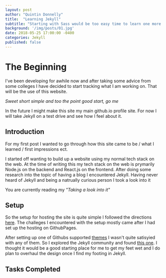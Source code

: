 ```yaml
---
layout: post
author: "Quintin Donnelly"
title:  "Learning Jekyll"
subtitle: "Starting with Sass would be too easy time to learn one more skill."
background: '/img/posts/01.jpg'
date: 2018-05-25 17:00:00 -0400
categories: Jekyll
published: false
---
```


# The Beginning

I've been developing for awhile now and after taking some advice from some colleges
I have decided to start tracking what I am working on. That will be the use of this
website.

*Sweet short simple and too the point good start, go me*

In the future I might make this site my main github.io profile site. For now I will
take Jekyll on a test drive and see how I feel about it.

## Introduction

For my first post I wanted to go through how this site came to be / what I learned /
first impressions ect.

I started off wanting to build up a website using my normal tech stack on the web.
At the time of writing this my tech stack on the web is prymarily Node.js on the
backend and React.js on the frontend. After doing some research into the topic of
having a blog I encountered Jekyll. Having never heard of Jekyll and being a natrually
curious person I took a look into it

You are currently reading my *"Taking a look into it"*

## Setup

So the setup for hosting the site is quite simple I followed the directions
[here](https://help.github.com/articles/using-jekyll-as-a-static-site-generator-with-github-pages/).
The challeges I encountered with the setup mostly came after I had set up the hosting on
GithubPages.

After setting up one of Githubs supported [themes](https://pages.github.com/themes/)
I wasn't quite satisyied with any of them. So I explored the Jekyll community and
found [this one](https://github.com/BlackrockDigital/startbootstrap-clean-blog-jekyll).
I thought it would be a good starting place for me to get my feet wet and I do plan to
overhaul the design once I find my footing in Jekyll.

## Tasks Completed
